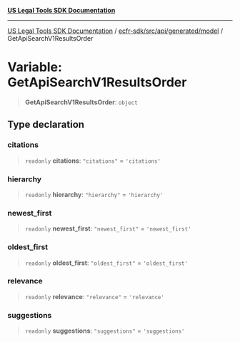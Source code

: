 [**US Legal Tools SDK Documentation**](../../../../../../README.md)

***

[US Legal Tools SDK Documentation](../../../../../../README.md) / [ecfr-sdk/src/api/generated/model](../README.md) / GetApiSearchV1ResultsOrder

# Variable: GetApiSearchV1ResultsOrder

> **GetApiSearchV1ResultsOrder**: `object`

## Type declaration

### citations

> `readonly` **citations**: `"citations"` = `'citations'`

### hierarchy

> `readonly` **hierarchy**: `"hierarchy"` = `'hierarchy'`

### newest\_first

> `readonly` **newest\_first**: `"newest_first"` = `'newest_first'`

### oldest\_first

> `readonly` **oldest\_first**: `"oldest_first"` = `'oldest_first'`

### relevance

> `readonly` **relevance**: `"relevance"` = `'relevance'`

### suggestions

> `readonly` **suggestions**: `"suggestions"` = `'suggestions'`
